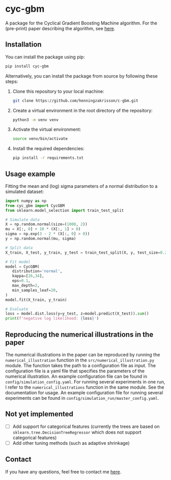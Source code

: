 # cyc-gbm
A package for the Cyclical Gradient Boosting Machine algorithm. For the (pre-print) paper describing the algorithm, see [here](https://papers.ssrn.com/sol3/papers.cfm?abstract_id=4352505).

## Installation
You can install the package using pip:
```bash
pip install cyc-gbm
```
Alternatively, you can install the package from source by following these steps:

1. Clone this repository to your local machine:
    ```bash
    git clone https://github.com/henningzakrisson/c-gbm.git
    ```
2. Create a virtual environment in the root directory of the repository:
    ```bash
    python3 -m venv venv
    ```
3. Activate the virtual environment:
    ```bash
    source venv/bin/activate
    ```
4. Install the required dependencies:
    ```bash
    pip install -r requirements.txt
    ```
## Usage example
Fitting the mean and (log) sigma parameters of a normal distribution to a simulated dataset:

```python
import numpy as np
from cyc_gbm import CycGBM
from sklearn.model_selection import train_test_split

# Simulate data
X = np.random.normal(size=(1000, 2))
mu = X[:, 0] + 10 * (X[:, 1] > 0)
sigma = np.exp(3 - 2 * (X[:, 0] > 0))
y = np.random.normal(mu, sigma)

# Split data
X_train, X_test, y_train, y_test = train_test_split(X, y, test_size=0.2)

# Fit model
model = CycGBM(
   distribution='normal',
   kappa=[26,34],
   eps=0.1,
   max_depth=2,
   min_samples_leaf=20,
)
model.fit(X_train, y_train)

# Evaluate
loss = model.dist.loss(y=y_test, z=model.predict(X_test)).sum()
print(f'negative log likelihood: {loss}')
```

## Reproducing the numerical illustrations in the paper
The numerical illustrations in the paper can be reproduced by running the ````numerical_illustration```` function in the ````src/numerical_illustration.py```` module. 
The function takes the path to a configuration file as input. 
The configuration file is a yaml file that specifies the parameters of the numerical illustration.
An example configuration file can be found in ````config/simulation_config.yaml````.
For running several experiments in one run, I refer to the ````numerical_illustrations```` function in the same module. 
See the documentation for usage.
An example configuration file for running several experiments can be found in ````config/simulation_run/master_config.yaml````.

## Not yet implemented
- [ ] Add support for categorical features (currently the trees are based on ````sklearn.tree.DecisionTreeRegressor```` which does not support categorical features)
- [ ] Add other tuning methods (such as adaptive shrinkage)

## Contact
If you have any questions, feel free to contact me [here](mailto:henning.zakrisson@gmail.com).

